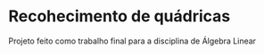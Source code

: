 # Recohecimento de quádricas

Projeto feito como trabalho final para a disciplina de Álgebra Linear
